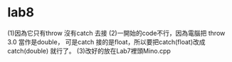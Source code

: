 # lab8
(1)因為它只有throw 沒有catch 去接 
(2)一開始的code不行，因為電腦把 throw 3.0 當作是double， 可是catch 接的是float，所以要把catch(float)改成catch(double) 就行了。
(3)改好的放在Lab7裡頭Mino.cpp
